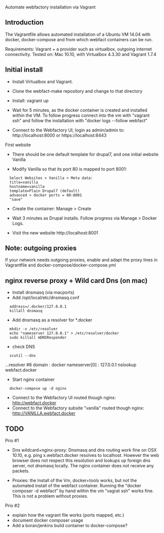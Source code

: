 Automate webfactory installation via Vagrant

Introduction
------------

The Vagrantfile allows automated installation of a Ubuntu VM 14.04 with docker, docker-compose and from which webfact containers can be run.

Requirements: Vagrant + a provider such as virtualbox, outgoing internet connectivity.
Tested on: Mac 10.10, with Virtualbox 4.3.30 and Vagrant 1.7.4


Initial install
---------------

* Install Virtualbox and Vagrant.

* Clone the webfact-make repository and change to that directory

* Install:
  vagrant up

* Wait for 5 minutes, as the docker container is created and installed within the VM. To follow progress connect into the vm with "vagrant ssh" and follow the installation with "docker logs --follow webfact"

* Connect to the Webfactory UI, login as admin/admin to: http://localhost:8000 or https://localhost:8443

First website

* There should be one default template for drupal7, and one initial website Vanilla

* Modify Vanilla so that its port 80 is mapped to port 8001:
```
  Select Websites > Vanilla > Meta data:
  title=vanilla  
  hostname=vanilla
  template=Plain Drupal7 (default)
  advanced > docker ports = 80:8001
  "save"
```
* Create the container:
  Manage > Create

* Wait 3 minutes as Drupal installs. Follow progress via Manage > Docker Logs.

* Visit the new website
  http://localhost:8001  



Note: outgoing proxies
----------------------
If your network needs outgoing proxies, enable and adapt the proxy lines in Vagrantfile and docker-compose/docker-compose.yml

  
nginx reverse proxy + Wild card Dns (on mac)
---------------------
* Install dnsmasq (via macports)
* Add /opt/local/etc/dnsmasq.conf
```
  address=/.docker/127.0.0.1
  killall dnsmasq
```
* Add dnsmasq as a resolver for *.docker
```
  mkdir -v /etc/resolver
  echo "nameserver 127.0.0.1" > /etc/resolver/docker
  sudo killall mDNSResponder
```
* check DNS 
```
  scutil --dns
```
  ...resolver #8
    domain   : docker
    nameserver[0] : 127.0.0.1
  nslookup webfact.docker

* Start nginx container
```
  docker-compose up -d nginx
```
* Connect to the Webfactory UI routed though nginx:
  http://webfact.docker
* Connect to the Webfactory subsite "vanilla" routed though nginx:
  http://VANILLA.webfact.docker

  
TODO
----
Prio #1

* Dns wildcard+nginx-proxy: Dnsmasq and dns routing work fine on OSX 10.10, e.g. ping x.webfact.docker resolves to localhost. However the web browser does not respect this resolution and lookups up foreign dns server, not dnsmasq locally. The nginx container does not receive any packets.

* Proxies: the Install of the Vm, docker+tools works, but not the automated install of the webfact container. Running the "docker composer -d webfact" by hand within the vm "vagrat ssh" works fine. This is not a problem without proxies.

Prio #2

* explain how the vagrant file works (ports mapped, etc.)
* document docker composer usage
* Add a boran/jenkins build container to docker-compose?

